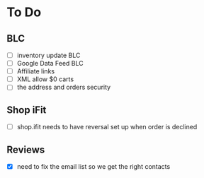 # To Do
## BLC
- [ ] inventory update BLC
- [ ] Google Data Feed BLC
- [ ] Affiliate links
- [ ] XML allow $0 carts
- [ ] the address and orders security
## Shop iFit
- [ ] shop.ifit needs to have reversal set up when order is declined
## Reviews
- [x] need to fix the email list so we get the right contacts

